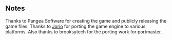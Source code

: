 ## Notes

Thanks to Pangea Software for creating the game and publicly releasing the game files. Thanks to [Jorio](https://github.com/jorio/nanosaur) for porting the game engine to various platforms.  Also thanks to brooksytech for the porting work for portmaster.


